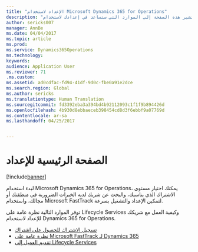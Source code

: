```yaml
---
title: "الإعداد لاستخدام Microsoft Dynamics 365 for Operations"
description: "تشير هذه الصفحة إلى الموارد التي ستساعد في إعدادك لاستخدام Microsoft Dynamics 365 for Operations."
author: sericks007
manager: AnnBe
ms.date: 04/04/2017
ms.topic: article
ms.prod: 
ms.service: Dynamics365Operations
ms.technology: 
keywords: 
audience: Application User
ms.reviewer: 71
.ms.custom: 
ms.assetid: ad0cdfac-fd94-41df-9d0c-fbe0a91e2dce
ms.search.region: Global
ms.author: sericks
ms.translationtype: Human Translation
ms.sourcegitcommit: fd3392eba3a394bd4b92112093c1f1f9b894426d
ms.openlocfilehash: 4b930d8ebbaeceb398454cd8d3f6ebbf9a07769d
ms.contentlocale: ar-sa
ms.lasthandoff: 04/25/2017


---
```


# <a name="onboarding-home-page"></a>الصفحة الرئيسية للإعداد

[!include[banner](../includes/banner.md)]


لبدء استخدام Microsoft Dynamics 365 for Operations، يمكنك اختيار مستوى الاشتراك الذي يناسبك، والبحث عن شريك لديه الخبرات الضرورية في منطقتك أو مجالك، واستخدام Microsoft FastTrack لتمكين الإعداد والتشغيل بسرعة.  

توفر الموارد التالية نظرة عامة على Lifecycle Services وكيفية العمل مع شريكك للإعداد لاستخدام Dynamics 365 for Operations.
-   [تسجيل الاشتراك للحصول على اشتراك](/dynamics365/operations/dev-itpro/dev-tools/sign-up-preview-subscription)
-   [نظرة عامة على Microsoft FastTrack لـ Dynamics 365](fasttrack-dynamics-365-overview.md)
-   [تقديم العميل إلى Lifecycle Services](/dynamics365/operations/dev-itpro/lifecycle-services/lcs-works-lcs)



